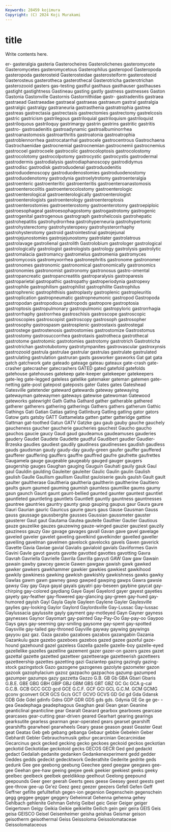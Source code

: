 ```yaml
---
Keywords: 28459 kojimura
Copyright: (C) 2024 Koji Murakami
---
```


# title

Write contents here.



er- gasteralgia gasteria Gasterocheires Gasterolichenes gasteromycete Gasteromycetes gasteromycetous
Gasterophilus gasteropod Gasteropoda gasteropoda gasterosteid Gasterosteidae gasterosteiform gasterosteoid Gasterosteus gasterotheca
gasterothecal Gasterotricha gasterotrichan gasterozooid gasters gas-testing gastful gasthaus gasthauser gasthauses
gastight gastightness Gastineau gasting gastly gastness gastnesses Gaston Gastonia Gastonville
Gastornis Gastornithidae gastr- gastradenitis gastraea gastraead Gastraeadae gastraeal gastraeas gastraeum
gastral gastralgia gastralgic gastralgy gastraneuria gastrasthenia gastratrophia gastrea gastreas gastrectasia
gastrectasis gastrectomies gastrectomy gastrelcosis gastric gastricism gastrilegous gastriloquial gastriloquism gastriloquist
gastriloquous gastriloquy gastrimargy gastrin gastrins gastritic gastritis gastro- gastroadenitis gastroadynamic
gastroalbuminorrhea gastroanastomosis gastroarthritis gastroatonia gastroatrophia gastroblennorrhea gastrocatarrhal gastrocele gastrocentrous Gastrochaena
Gastrochaenidae gastrocnemial gastrocnemian gastrocnemii gastrocnemius gastrocoel gastrocoele gastrocolic gastrocoloptosis gastrocolostomy
gastrocolotomy gastrocolpotomy gastrocystic gastrocystis gastrodermal gastrodermis gastrodialysis gastrodiaphanoscopy gastrodidymus gastrodisc
gastrodisk gastroduodenal gastroduodenitis gastroduodenoscopy gastroduodenostomies gastroduodenostomy gastroduodenotomy gastrodynia gastroelytrotomy gastroenteralgia
gastroenteric gastroenteritic gastroenteritis gastroenteroanastomosis gastroenterocolitis gastroenterocolostomy gastroenterologic gastroenterological gastroenterologically gastroenterologist
gastroenterologists gastroenterology gastroenteroptosis gastroenterostomies gastroenterostomy gastroenterotomy gastroepiploic gastroesophageal gastroesophagostomy gastrogastrotomy
gastrogenic gastrogenital gastrogenous gastrograph gastrohelcosis gastrohepatic gastrohepatitis gastrohydrorrhea gastrohyperneuria gastrohypertonic
gastrohysterectomy gastrohysteropexy gastrohysterorrhaphy gastrohysterotomy gastroid gastrointestinal gastrojejunal gastrojejunostomies gastrojejunostomy gastrolater
gastrolatrous gastrolavage gastrolienal gastrolith Gastrolobium gastrologer gastrological gastrologically gastrologist gastrologists
gastrology gastrolysis gastrolytic gastromalacia gastromancy gastromelus gastromenia gastromyces gastromycosis gastromyxorrhea
gastronephritis gastronome gastronomer gastronomes gastronomic gastronomical gastronomically gastronomics gastronomies gastronomist
gastronomy gastronosus gastro-omental gastropancreatic gastropancreatitis gastroparalysis gastroparesis gastroparietal gastropathic gastropathy
gastroperiodynia gastropexy gastrophile gastrophilism gastrophilist gastrophilite Gastrophilus gastrophrenic gastrophthisis gastroplasty
gastroplenic gastropleuritis gastroplication gastropneumatic gastropneumonic gastropod Gastropoda gastropodan gastropodous gastropods
gastropore gastroptosia gastroptosis gastropulmonary gastropulmonic gastropyloric gastrorrhagia gastrorrhaphy gastrorrhea gastroschisis
gastroscope gastroscopic gastroscopies gastroscopist gastroscopy gastrosoph gastrosopher gastrosophy gastrospasm gastrosplenic
gastrostaxis gastrostegal gastrostege gastrostenosis gastrostomies gastrostomize Gastrostomus gastrostomy gastrosuccorrhea gastrotaxis
gastrotheca gastrothecal gastrotome gastrotomic gastrotomies gastrotomy gastrotrich Gastrotricha gastrotrichan gastrotubotomy
gastrotympanites gastrovascular gastroxynsis gastrozooid gastrula gastrulae gastrular gastrulas gastrulate gastrulated
gastrulating gastrulation gastruran gasts gasworker gasworks Gat gat gata gatch
gatchwork gate gateado gateage gateau gateaux gate-crash gate-crasher gatecrasher gatecrashers
GATED gated gatefold gatefolds gatehouse gatehouses gatekeep gate-keeper gatekeeper gatekeepers
gate-leg gate-legged gateless gatelike gatemaker gateman gatemen gate-netting gate-post gatepost
gateposts gater Gates gates Gateshead Gatesville gatetender gateward gatewards gateway
gatewaying gatewayman gatewaymen gateways gatewise gatewoman Gatewood gateworks gatewright Gath
Gatha Gathard gather gatherable gathered gatherer gatherers gathering gatherings Gathers
gathers gatherum Gathic Gathings Gati Gatian Gatias gating Gatlinburg Gatling
gatling gator gators Gatow gats gatsby GATT Gattamelata gatten gatter
gatteridge gattine Gattman gat-toothed Gatun GATV Gatzke gau gaub gauby
gauche gauchely gaucheness gaucher gaucherie gaucheries gauchest Gaucho gaucho gauchos
gaucie gaucy Gaud gaud gaudeamus gaudeamuses gauderies gaudery Gaudet Gaudete
Gaudette gaudful Gaudibert gaudier Gaudier-Brzeska gaudies gaudiest gaudily gaudiness gaudinesses
gaudish gaudless gauds gaudsman gaudy gaudy-day gaudy-green gaufer gauffer gauffered
gaufferer gauffering gauffers gauffre gauffred gaufre gaufrette gaufrettes Gaugamela gauge
gaugeable gaugeably gauged gauger gaugers gaugership gauges Gaughan gauging Gauguin
Gauhati gauily gauk Gaul gaul Gauldin gaulding Gauleiter gauleiter Gaulic
Gaulin gaulin Gaulish gaulish Gaulle Gaullism gaullism Gaullist gauloiserie gauls
gaulsh Gault gault gaulter gaultherase Gaultheria gaultheria gaultherin gaultherine Gaultiero
gaults gaum gaumed gauming gaumish gaumless gaumlike gaums gaumy gaun
gaunch Gaunt gaunt gaunt-bellied gaunted gaunter gauntest gauntlet gauntleted gauntleting
gauntlets Gauntlett gauntly gauntness gauntnesses gauntree gauntries gauntry gaunty gaup
gauping gaupus gaur Gaura gaure Gauri Gaurian gauric Gauricus gaurie
gaurs gaus Gause Gausman Gauss gauss gaussage gaussbergite gausses Gaussian
gaussmeter gauster gausterer Gaut gaut Gautama Gautea gauteite Gauthier Gautier
Gautious gauze gauzelike gauzes gauzewing gauze-winged gauzier gauziest gauzily gauziness
gauzy Gav gavage gavages gavall Gavan gave gavel gavelage gaveled
gaveler gavelet gaveling gavelkind gavelkinder gavelled gaveller gavelling gavelman gavelmen
gavelock gavelocks gavels Gaven gaverick Gavette Gavia Gaviae gavial Gavialis
gavialoid gavials Gaviiformes Gavin Gavini Gavle gavot gavots gavotte gavotted
gavottes gavotting Gavra Gavrah Gavriella Gavrielle Gavrila Gavrilla gavyuti GAW
Gaw gaw Gawain gawain gawby gawcey gawcie Gawen gawgaw gawish
gawk gawked gawker gawkers gawkhammer gawkier gawkies gawkiest gawkihood gawkily
gawkiness gawking gawkish gawkishly gawkishness gawks gawky Gawlas gawm gawn
gawney gawp gawped gawping gawps Gawra gawsie gawsy Gay gay
Gaya gayal gayals gayatri gay-beseen gaybine gaycat gay-chirping gay-colored gaydiang
Gaye Gayel Gayelord gayer gayest gayeties gayety gay-feather gay-flowered gay-glancing
gay-green gay-hued gay-humored gayish Gayl Gayla Gayle Gayleen Gaylene Gayler
Gaylesville gaylies gay-looking Gaylor Gaylord Gaylordsville Gay-Lussac Gay-lussac Gaylussacia gaylussite
gayly gayment gay-motleyed Gayn Gayner gayness gaynesses Gaynor Gayomart gay-painted
Gay-Pay-Oo Gay-pay-oo Gaypoo Gays gays gay-seeming gay-smiling gaysome gay-spent gay-spotted
Gaysville gay-tailed gay-throned Gayville gayway gaywing gaywings gayyou gaz gaz.
Gaza gazabo gazaboes gazabos gazangabin Gazania Gazankulu gaze gazebo gazeboes
gazebos gazed gazee gazeful gaze-hound gazehound gazel gazeless Gazella gazelle
gazelle-boy gazelle-eyed gazellelike gazelles gazelline gazement gazer gazer-on gazers gazes
gazet gazettal gazette gazetted gazetteer gazetteerage gazetteerish gazetteers gazetteership gazettes
gazetting gazi Gaziantep gazing gazingly gazing-stock gazingstock Gazo gazogene gazogenes
gazolyte gazometer gazon gazook gazophylacium gazoz gazpacho gazpachos gazump gazumped
gazumper gazumps gazy gazzetta Gazzo G.B. GB Gb GBA Gbari
Gbaris G.B.E. GBE GBG GBH GBIP GBJ GBM GBS GBT
GBZ GC Gc GCA g-cal G.C.B. GCB GCC GCD gcd
GCE G.C.F. GCF GCI GCL G.C.M. GCM GCMG gconv gconvert
GCR GCS Gc/s GCT GCVO GCVS GD Gd gd Gda
Gdansk GDB Gde Gdel gdinfo Gdns GDP GDR GDS gds
gds. Gdynia GE Ge ge ge- -gea Geadephaga geadephagous Geaghan
geal Gean gean Geanine geanticlinal geanticline gear Gearalt Gearard gearbox
gearboxes gearcase gearcases gear-cutting gear-driven geared Gearhart gearing gearings gearksutite
gearless gearman gear-operated gears gearset gearshift gearshifts gearwheel gearwheels Geary
gease geason geast Geaster Geat geat Geatas Geb geb gebang
gebanga Gebaur gebbie Gebelein Geber Gebhardt Gebler Gebrauchsmusik gebur gecarcinian
Gecarcinidae Gecarcinus geck gecked gecking gecko geckoes geckoid geckos geckotian
geckotid Geckotidae geckotoid gecks GECOS GECR Ged ged gedackt gedact
Gedaliah gedanite gedanken Gedankenexperiment gedd gedder Geddes gedds gedeckt gedecktwork
Gederathite Gederite gedrite geds gedunk Gee gee geebong geebung Geechee
geed geegaw geegaws gee-gee Geehan gee-haw geeing geejee geek geekier
geekiest geeks geeky geelbec geelbeck geelbek geeldikkop geelhout Geelong geepound
geepounds Geer geer geerah Geerts gees geese Geesey geest geests
geet gee-throw gee-up Ge'ez Geez geez geezer geezers Gefell Gefen
Geff Geffner gefilte gefulltefish gegen-ion gegenion Gegenschein gegenschein gegg geggee
gegger geggery Geheimrat Gehenna gehenna gehey Gehlbach gehlenite Gehman Gehrig
Geibel geic Geier Geiger geiger Geigertown Geigy Geikia Geikie geikielite
Geilich gein geir geira GEIS Geis geisa GEISCO Geisel Geisenheimer
geisha geishas Geismar geison geisotherm geisothermal Geiss Geissoloma Geissolomataceae Geissolomataceous
